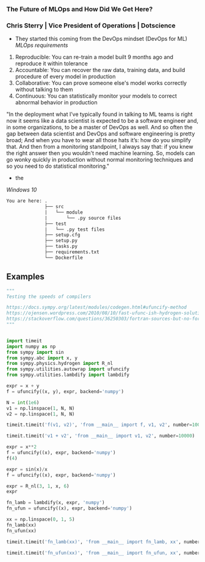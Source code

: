 ### The Future of MLOps and How Did We Get Here?
### Chris Sterry | Vice President of Operations | Dotscience
- They started this coming from the DevOps mindset (DevOps for ML)
*MLOps requirements*
1. Reproducible: You can re-train a model built 9 months ago and reproduce it within tolerance
2. Accountable: You can recover the raw data, training data, and build procedure of every model in production
3. Collaborative: You can prove someone else's model works correctly without talking to them
4. Continuous: You can statistically monitor your models to correct abnormal behavior in production

"In the deployment what I’ve typically found in talking to ML teams is right now it seems like a data scientist is expected to be a software engineer and, in some organizations, to be a master of DevOps as well. And so often the gap between data scientist and DevOps and software engineering is pretty broad; And when you have to wear all those hats it’s: how do you simplify that. And then from a monitoring standpoint, I always say that: if you knew the right answer then you wouldn't need machine learning. So, models can go wonky quickly in production without normal monitoring techniques and so you need to do statistical monitoring."











- the

*Windows 10*

```txt
You are here: .
              ├── src
              |   └── module
              |       └── .py source files
              ├── test
              |   └── .py test files
              ├── setup.cfg
              ├── setup.py
              ├── tasks.py
              ├── requirements.txt
              └── Dockerfile
```

## Examples

```py
"""
Testing the speeds of compilers

https://docs.sympy.org/latest/modules/codegen.html#ufuncify-method
https://ojensen.wordpress.com/2010/08/10/fast-ufunc-ish-hydrogen-solutions/
https://stackoverflow.com/questions/36250303/fortran-sources-but-no-fortran-compiler-found
"""


import timeit
import numpy as np
from sympy import sin
from sympy.abc import x, y
from sympy.physics.hydrogen import R_nl
from sympy.utilities.autowrap import ufuncify
from sympy.utilities.lambdify import lambdify

expr = x + y
f = ufuncify((x, y), expr, backend='numpy')

N = int(1e6)
v1 = np.linspace(1, N, N)
v2 = np.linspace(1, N, N)

timeit.timeit('f(v1, v2)', 'from __main__ import f, v1, v2', number=10000)    

timeit.timeit('v1 + v2', 'from __main__ import v1, v2', number=10000)    

expr = x**2
f = ufuncify((x), expr, backend='numpy')
f(4)

expr = sin(x)/x
f = ufuncify((x), expr, backend='numpy')

expr = R_nl(3, 1, x, 6)
expr

fn_lamb = lambdify(x, expr, 'numpy')
fn_ufun = ufuncify((x), expr, backend='numpy')

xx = np.linspace(0, 1, 5)
fn_lamb(xx)
fn_ufun(xx)

timeit.timeit('fn_lamb(xx)', 'from __main__ import fn_lamb, xx', number=10000)    

timeit.timeit('fn_ufun(xx)', 'from __main__ import fn_ufun, xx', number=10000)    

```
